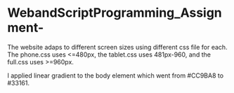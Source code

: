 # WebandScriptProgramming_Assignment-

The website adaps to different screen sizes using different css file for each. The phone.css uses <=480px, the tablet.css uses 481px-960, and the full.css uses >=960px.


I applied linear gradient to the body element which went from  #CC9BA8 to #33161. 
